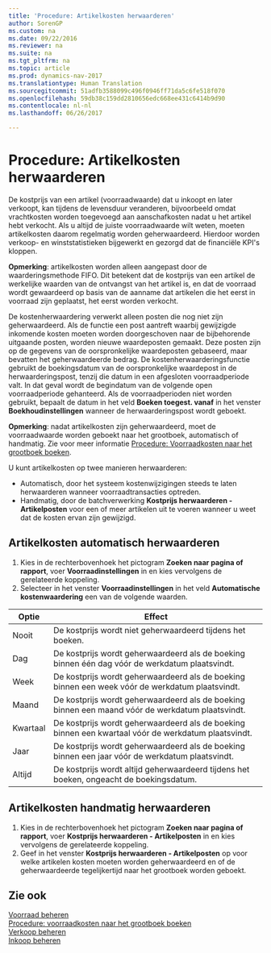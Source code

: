 ```yaml
---
title: 'Procedure: Artikelkosten herwaarderen'
author: SorenGP
ms.custom: na
ms.date: 09/22/2016
ms.reviewer: na
ms.suite: na
ms.tgt_pltfrm: na
ms.topic: article
ms.prod: dynamics-nav-2017
ms.translationtype: Human Translation
ms.sourcegitcommit: 51adfb3588099c496f0946ff71da5c6fe518f070
ms.openlocfilehash: 59db38c159dd2810656edc668ee431c6414b9d90
ms.contentlocale: nl-nl
ms.lasthandoff: 06/26/2017

---
```


# <a name="how-to-adjust-item-costs"></a>Procedure: Artikelkosten herwaarderen   
De kostprijs van een artikel (voorraadwaarde) dat u inkoopt en later verkoopt, kan tijdens de levensduur veranderen, bijvoorbeeld omdat vrachtkosten worden toegevoegd aan aanschafkosten nadat u het artikel hebt verkocht. Als u altijd de juiste voorraadwaarde wilt weten, moeten artikelkosten daarom regelmatig worden geherwaardeerd.
Hierdoor worden verkoop- en winststatistieken bijgewerkt en gezorgd dat de financiële KPI's kloppen.

**Opmerking**: artikelkosten worden alleen aangepast door de waarderingsmethode FIFO. Dit betekent dat de kostprijs van een artikel de werkelijke waarden van de ontvangst van het artikel is, en dat de voorraad wordt gewaardeerd op basis van de aanname dat artikelen die het eerst in voorraad zijn geplaatst, het eerst worden verkocht.

De kostenherwaardering verwerkt alleen posten die nog niet zijn geherwaardeerd. Als de functie een post aantreft waarbij gewijzigde inkomende kosten moeten worden doorgeschoven naar de bijbehorende uitgaande posten, worden nieuwe waardeposten gemaakt. Deze posten zijn op de gegevens van de oorspronkelijke waardeposten gebaseerd, maar bevatten het geherwaardeerde bedrag. De kostenherwaarderingsfunctie gebruikt de boekingsdatum van de oorspronkelijke waardepost in de herwaarderingspost, tenzij die datum in een afgesloten voorraadperiode valt. In dat geval wordt de begindatum van de volgende open voorraadperiode gehanteerd. Als de voorraadperioden niet worden gebruikt, bepaalt de datum in het veld **Boeken toegest. vanaf** in het venster **Boekhoudinstellingen** wanneer de herwaarderingspost wordt geboekt.

**Opmerking**: nadat artikelkosten zijn geherwaardeerd, moet de voorraadwaarde worden geboekt naar het grootboek, automatisch of handmatig. Zie voor meer informatie [Procedure: Voorraadkosten naar het grootboek boeken](inventory-how-post-inventory-cost-gl.md).

U kunt artikelkosten op twee manieren herwaarderen:
 - Automatisch, door het systeem kostenwijzigingen steeds te laten herwaarderen wanneer voorraadtransacties optreden.
 - Handmatig, door de batchverwerking **Kostprijs herwaarderen - Artikelposten** voor een of meer artikelen uit te voeren wanneer u weet dat de kosten ervan zijn gewijzigd.  

## <a name="to-adjust-item-costs-automatically"></a>Artikelkosten automatisch herwaarderen
1. Kies in de rechterbovenhoek het pictogram **Zoeken naar pagina of rapport**, voer **Voorraadinstellingen** in en kies vervolgens de gerelateerde koppeling.
2. Selecteer in het venster **Voorraadinstellingen** in het veld **Automatische kostenwaardering** een van de volgende waarden.

|Optie |Effect |
|-------|---------|
|Nooit|De kostprijs wordt niet geherwaardeerd tijdens het boeken.|
|Dag|De kostprijs wordt geherwaardeerd als de boeking binnen één dag vóór de werkdatum plaatsvindt.|
|Week|De kostprijs wordt geherwaardeerd als de boeking binnen een week vóór de werkdatum plaatsvindt.|
|Maand|De kostprijs wordt geherwaardeerd als de boeking binnen een maand vóór de werkdatum plaatsvindt.|
|Kwartaal|De kostprijs wordt geherwaardeerd als de boeking binnen een kwartaal vóór de werkdatum plaatsvindt.|
|Jaar|De kostprijs wordt geherwaardeerd als de boeking binnen een jaar vóór de werkdatum plaatsvindt.|
|Altijd|De kostprijs wordt altijd geherwaardeerd tijdens het boeken, ongeacht de boekingsdatum.|

## <a name="to-adjust-item-costs-manually"></a>Artikelkosten handmatig herwaarderen
1. Kies in de rechterbovenhoek het pictogram **Zoeken naar pagina of rapport**, voer **Kostprijs herwaarderen - Artikelposten** in en kies vervolgens de gerelateerde koppeling.
2. Geef in het venster **Kostprijs herwaarderen - Artikelposten** op voor welke artikelen kosten moeten worden geherwaardeerd en of de geherwaardeerde tegelijkertijd naar het grootboek worden geboekt.

## <a name="see-also"></a>Zie ook
[Voorraad beheren](inventory-manage-inventory.md)  
[Procedure: voorraadkosten naar het grootboek boeken](inventory-how-post-inventory-cost-gl.md)  
[Verkoop beheren](sales-manage-sales.md)  
[Inkoop beheren](purchasing-manage-purchasing.md)

